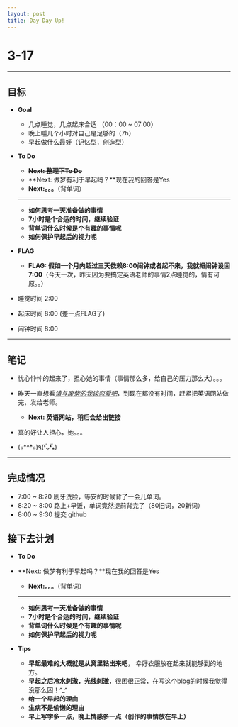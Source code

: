 ```yaml
---
layout: post
title: Day Day Up!
---
```


# 3-17 #

***

## 目标 ##

- **Goal**
    - 几点睡觉，几点起床合适 （00：00 ~ 07:00）
    - 晚上睡几个小时对自己是足够的（7h）
    - 早起做什么最好（记忆型，创造型）

- **To Do**
    - <del>**Next: 整理下To Do**</del>
    - **Next: 做梦有利于早起吗？**现在我的回答是Yes
    - **Next:。。。**（背单词）
    
    ***
    
    - **如何思考一天准备做的事情**
    - **7小时是个合适的时间，继续验证**
    - **背单词什么时候是个有趣的事情呢**
    - **如何保护早起后的视力呢**
    
- **FLAG**
    - **FLAG: 假如一个月内超过三天依赖8:00闹钟或者起不来，我就把闹钟设回7:00**（今天一次，昨天因为要搞定英语老师的事情2点睡觉的，情有可原。。）
    
- 睡觉时间 2:00
- 起床时间 8:00 (差一点FLAG了)
- 闹钟时间 8:00

---

## 笔记 ##

- 忧心忡忡的起来了，担心她的事情（事情那么多，给自己的压力那么大）。。。

- 昨天一直想看[*请与废柴的我谈恋爱吧*](http://www.bilibili.com/sp/%E8%AF%B7%E4%B8%8E%E5%BA%9F%E6%9F%B4%E7%9A%84%E6%88%91%E8%B0%88%E6%81%8B%E7%88%B1#S-2160)，到现在都没有时间，赶紧把英语网站做完，发给老师。
    - **Next: 英语网站，稍后会给出链接**

- 真的好让人担心，她。。。

- (๑*^*๑)٩(❛ัᴗ❛ั⁎) 

---

## 完成情况 ##
- 7:00 ~ 8:20 刷牙洗脸，等安的时候背了一会儿单词。
- 8:20 ~ 8:00 路上+早饭，单词竟然提前背完了（80旧词，20新词）
- 8:00 ~ 9:30 提交 github

## 接下去计划 ##

- **To Do**
- **Next: 做梦有利于早起吗？**现在我的回答是Yes
    - **Next:。。。**（背单词）
    
    ***
    
    - **如何思考一天准备做的事情**
    - **7小时是个合适的时间，继续验证**
    - **背单词什么时候是个有趣的事情呢**
    - **如何保护早起后的视力呢**
    
- **Tips**

    - **早起最难的大概就是从窝里钻出来吧**， 幸好衣服放在起来就能够到的地方。
    - **早起之后冷水刺激，光线刺激**，很困很正常，在写这个blog的时候我觉得没那么困！^_^
    - **给一个早起的理由**
    - **生病不是偷懒的理由**
    - **早上写字多一点，晚上情感多一点（创作的事情放在早上）**
